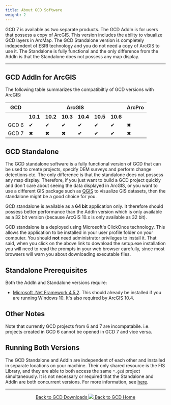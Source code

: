 ```yaml
---
title: About GCD Software
weight: 2
---
```


GCD 7 is available as two separate products. The GCD AddIn is for users that possess a copy of ArcGIS. This version includes the ability to visualize GCD layers in ArcMap. The GCD Standalone version is completely independent of ESRI technology and you do not need a copy of ArcGIS to use it. The Standalone is fully functional and the only difference from the AddIn is that the Standalone does not possess any map display.

------

## GCD AddIn for ArcGIS

The following table summarizes the compatibiltiy of GCD versions with ArcGIS:

<table class="tg">
  <tr>
    <th class="tg-0pky">GCD</th>
    <th class="tg-c3ow" colspan="6">ArcGIS</th>
    <th class="tg-0pky">ArcPro</th>
  </tr>
  <tr>
    <th class="tg-0pky"></th>
    <th class="tg-c3ow">10.1</th>
    <th class="tg-c3ow">10.2</th>
    <th class="tg-c3ow">10.3</th>
    <th class="tg-c3ow">10.4</th>
    <th class="tg-c3ow">10.5</th>
    <th class="tg-c3ow">10.6</th>
    <th class="tg-c3ow"></th>
  </tr>
  <tr>
    <td class="tg-0pky">GCD 6</td>
    <td class="tg-c3ow">&#x2714;</td>
    <td class="tg-c3ow">&#x2714;</td>
    <td class="tg-c3ow">&#x2714;</td>
    <td class="tg-c3ow">&#x2714;</td>
    <td class="tg-c3ow">&#x2714;</td>
    <td class="tg-c3ow">&#x2714;</td>
    <td class="tg-c3ow">&#x2716;</td>
  </tr>
  <tr>
    <td class="tg-0pky">GCD 7</td>
    <td class="tg-c3ow">&#x2716;</td>
    <td class="tg-c3ow">&#x2716;</td>
    <td class="tg-c3ow">&#x2716;</td>
    <td class="tg-c3ow">&#x2714;</td>
    <td class="tg-c3ow">&#x2714;</td>
    <td class="tg-c3ow">&#x2714;</td>
    <td class="tg-c3ow">&#x2716;</td>
  </tr>
</table>

## GCD Standalone

The GCD standalone software is a fully functional version of GCD that can be used to create projects, specify DEM surveys and perform change detections etc. The only difference is that the standalone does not possess any map display. Therefore, if you just want to build a GCD project quickly and don't care about seeing the data displayed in ArcGIS, or you want to use a different GIS package such as [QGIS](https://www.qgis.org/en/site) to visualize GIS datasets, then the standalone might be a good choice for you.

GCD standalone is available as a **64 bit** application only. It therefore should possess better performance than the AddIn version which is only available as a 32 bit version (because ArcGIS 10.x is only available as 32 bit).

GCD standalone is a deployed using Microsoft's ClickOnce technology. This allows the application to be installed in your user profile folder on your computer. You should **not** need administrator privileges to install it. That said, when you click on the above link to download the setup.exe installation you will need to read the prompts in your web browser carefully, since most browsers will warn you about downloading executable files.

## Standalone Prerequisites

Both the AddIn and Standalone versions require:

* [Microsoft .Net Framework 4.5.2](https://www.microsoft.com/en-ca/download/details.aspx?id=42642). This should already be installed if you are running Windows 10. It's also required by ArcGIS 10.4.

## Other Notes

Note that currently GCD projects from 6 and 7 are incompatabile. i.e. projects created in GCD 6 cannot be opened in GCD 7 and vice versa.

## Running Both Versions
The GCD Standalone and AddIn are independent of each other and installed in separate locations on your machine. Their only shared resource is the FIS Library, and they are able to both access the same `*.gcd` project simultaneously. It is not necessary or required that the Standalone and AddIn are both concurrent versions. For more information, see [here](https://github.com/Riverscapes/gcd/issues/196).

------
<div align="center">
	<a class="hollow button" href="{{ site.baseurl }}/Download"><i class="fa fa-chevron-circle-left"></i>  Back to GCD Downloads </a>  
	<a class="hollow button" href="{{ site.baseurl }}/"><img src="{{ site.baseurl}}/assets/images/icons/GCDAddIn.png">  Back to GCD Home </a>  
</div>